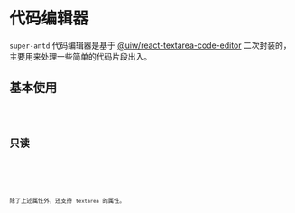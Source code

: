 # 代码编辑器

`super-antd` 代码编辑器是基于 [@uiw/react-textarea-code-editor](https://github.com/uiwjs/react-textarea-code-editor/) 二次封装的，主要用来处理一些简单的代码片段出入。

## 基本使用

<code src="./__demos__/code-editor/base.tsx" />

## 只读

<code src="./__demos__/code-editor/readonly.tsx" />

<API src="./__demos__/code-editor/types.tsx"></API>

除了上述属性外，还支持 `textarea` 的属性。
